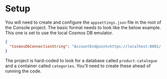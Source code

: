 # Setup
You will need to create and configure the ```appsettings.json``` file in the root of the Console project. The basic format needs to look like the below example. This one is set to use the local Cosmos DB emulator.

```json
{
  "CosmosDbConnectionString": "AccountEndpoint=https://localhost:8081/;AccountKey=[insert key here];"
}
```

The project is hard-coded to look for a database called ```product-catalogue``` and a container called ```categories```. You'll need to create these ahead of running the code.

